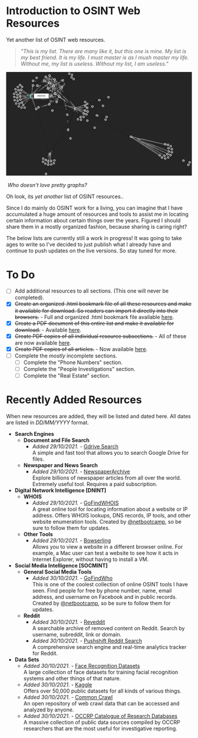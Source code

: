 # **Introduction to OSINT Web Resources**

Yet another list of OSINT web resources.

> _"This is my list. There are many like it, but this one is mine. My list is my best friend. It is my life. I must master is as I mush master my life. Without me, my list is useless. Without my list, I am useless."_

![](Images/List-of-OSINT-Web-Resources-Header-Image.PNG)

​											*Who doesn't love pretty graphs?*

Oh look, its *yet another* list of OSINT resources..

Since I do mainly do OSINT work for a living, you can imagine that I have accumulated a huge amount of resources and tools to assist me in locating certain information about certain things over the years. Figured I should share them in a mostly organized fashion, because sharing is caring right?

The below lists are currently still a work in progress! It was going to take ages to write so I've decided to just publish what I already have and continue to push updates on the live versions. So stay tuned for more.


# **To Do**

- [ ] Add additional resources to all sections. (This one will never be completed).
- [x] ~~Create an organized .html bookmark file of all these resources and make it available for download. So readers can import it directly into their browsers.~~ - Full and organized .html bookmark file available [here](https://github.com/OhShINT/ohshint.gitbook.io/blob/main/Lists_of_OSINT_Web_Resources/Bookmarks/OHSHINT_Complete_Bookmarks_Organized_20-10-2021.html).
- [x] ~~Create a PDF document of this entire list and make it available for download.~~ - Available [here](https://github.com/OhShINT/ohshint.gitbook.io/blob/main/Lists_of_OSINT_Web_Resources/PDFs/ohshint_Complete_List_of_OSINT_Web_Resources.pdf).
- [x] ~~Create PDF copies of all individual resource subsections.~~ - All of these are now available [here](https://github.com/OhShINT/ohshint.gitbook.io/tree/main/Lists_of_OSINT_Web_Resources/PDFs).
- [x] ~~Create PDF copies of all articles.~~ - Now available [here](https://github.com/OhShINT/ohshint.gitbook.io/tree/main/OSINT_Articles/PDFs).
- [ ] Complete the *mostly* incomplete sections.
  - [ ] Complete the "Phone Numbers" section.
  - [ ] Complete the "People Investigations" section.
  - [ ] Complete the "Real Estate" section.

# **Recently Added Resources**

When new resources are added, they will be listed and dated here. All dates are listed in *DD/MM/YYYY* format.

- **Search Engines**
  - **Document and File Search**
    - _Added 29/10/2021._ - [Gdrive Search](https://www.gdrivesearch.com/)  
A simple and fast tool that allows you to search Google Drive for files.
  - **Newspaper and News Search**
    - _Added 29/10/2021._ - [NewspaperArchive](https://newspaperarchive.com/)  
Explore billions of newspaper articles from all over the world. Extremely useful tool. Requires a paid subscription.
- **Digital Network Intelligence [DNINT]**
  - **WHOIS**
    - _Added 29/10/2021._ - [GoFindWHOIS](https://gofindwhois.com/)  
  A great online tool for locating information about a website or IP address. Offers WHOIS lookups, DNS records, IP tools, and other website enumeration tools. Created by [@netbootcamp](https://twitter.com/netbootcamp), so be sure to follow them for updates.
  - **Other Tools**
    - _Added 29/10/2021._ - [Bowserling](https://www.browserling.com/)  
Allows you to view a website in a different browser online. For example, a Mac user can test a website to see how it acts in Internet Explorer, without having to install a VM.
 - **Social Media Intelligence [SOCMINT]**
   - **General Social Media Tools**
     - _Added 30/10/2021._ - [GoFindWho](https://gofindwho.com/)  
  This is one of the coolest collection of online OSINT tools I have seen. Find people for free by phone number, name, email address, and username on Facebook and in public records. Created by [@netbootcamp](https://twitter.com/netbootcamp), so be sure to follow them for updates.
   - **Reddit**
     - _Added 30/10/2021._ - [Reveddit](https://www.reveddit.com/about/)  
   A searchable archive of removed content on Reddit. Search by username, subreddit, link or domain.
     - _Added 30/10/2021._ - [Pushshift Reddit Search](http://redditsearch.io/)  
A comprehensive search engine and real-time analytics tracker for Reddit.
 - **Data Sets**
   - _Added 30/10/2021._ - [Face Recognition Datasets](https://www.face-rec.org/databases/)  
A large collection of face datasets for training facial recognition systems and other things of that nature.
   - _Added 30/10/2021._ - [Kaggle](https://www.kaggle.com/datasets)  
Offers over 50,000 public datasets for all kinds of various things.
   - _Added 30/10/2021._ - [Common Crawl](https://commoncrawl.org/)  
An open repository of web crawl data that can be accessed and analyzed by anyone.
   - _Added 30/10/2021._ - [OCCRP Catalogue of Research Databases](https://id.occrp.org/databases/)  
A massive collection of public data sources compiled by OCCRP researchers that  are the most useful for investigative reporting.
